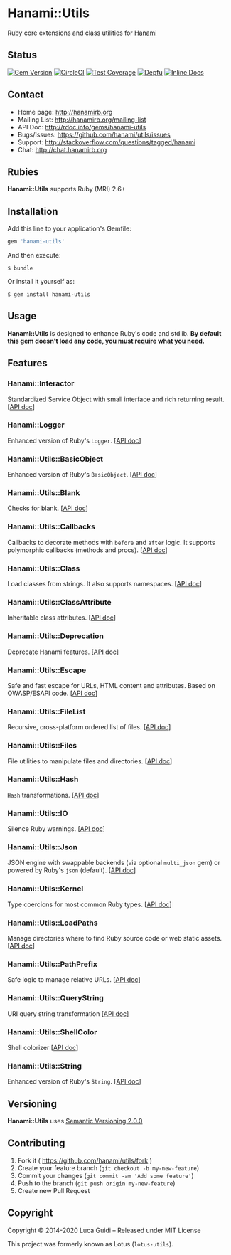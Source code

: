 # Hanami::Utils

Ruby core extensions and class utilities for [Hanami](http://hanamirb.org)

## Status

[![Gem Version](https://badge.fury.io/rb/hanami-utils.svg)](https://badge.fury.io/rb/hanami-utils)
[![CircleCI](https://circleci.com/gh/hanami/utils/tree/unstable.svg?style=svg)](https://circleci.com/gh/hanami/utils/tree/unstable)
[![Test Coverage](https://codecov.io/gh/hanami/utils/branch/unstable/graph/badge.svg)](https://codecov.io/gh/hanami/utils)
[![Depfu](https://badges.depfu.com/badges/a8545fb67cf32a2c75b6227bc0821027/overview.svg)](https://depfu.com/github/hanami/utils?project=Bundler)
[![Inline Docs](http://inch-ci.org/github/hanami/utils.svg)](http://inch-ci.org/github/hanami/utils)

## Contact

* Home page: http://hanamirb.org
* Mailing List: http://hanamirb.org/mailing-list
* API Doc: http://rdoc.info/gems/hanami-utils
* Bugs/Issues: https://github.com/hanami/utils/issues
* Support: http://stackoverflow.com/questions/tagged/hanami
* Chat: http://chat.hanamirb.org

## Rubies

__Hanami::Utils__ supports Ruby (MRI) 2.6+

## Installation

Add this line to your application's Gemfile:

```ruby
gem 'hanami-utils'
```

And then execute:

    $ bundle

Or install it yourself as:

    $ gem install hanami-utils

## Usage

__Hanami::Utils__ is designed to enhance Ruby's code and stdlib.
**By default this gem doesn't load any code, you must require what you need.**

## Features

### Hanami::Interactor

Standardized Service Object with small interface and rich returning result. [[API doc](http://www.rubydoc.info/gems/hanami-utils/Hanami/Interactor)]

### Hanami::Logger

Enhanced version of Ruby's `Logger`. [[API doc](http://www.rubydoc.info/gems/hanami-utils/Hanami/Logger)]

### Hanami::Utils::BasicObject

Enhanced version of Ruby's `BasicObject`. [[API doc](http://www.rubydoc.info/gems/hanami-utils/Hanami/Utils/BasicObject)]

### Hanami::Utils::Blank

Checks for blank. [[API doc](http://www.rubydoc.info/gems/hanami-utils/Hanami/Utils/Blank)]

### Hanami::Utils::Callbacks

Callbacks to decorate methods with `before` and `after` logic. It supports polymorphic callbacks (methods and procs). [[API doc](http://www.rubydoc.info/gems/hanami-utils/Hanami/Utils/Callbacks)]

### Hanami::Utils::Class

Load classes from strings. It also supports namespaces. [[API doc](http://www.rubydoc.info/gems/hanami-utils/Hanami/Utils/Class)]

### Hanami::Utils::ClassAttribute

Inheritable class attributes. [[API doc](http://www.rubydoc.info/gems/hanami-utils/Hanami/Utils/ClassAttribute)]

### Hanami::Utils::Deprecation

Deprecate Hanami features. [[API doc](http://www.rubydoc.info/gems/hanami-utils/Hanami/Utils/Deprecation)]

### Hanami::Utils::Escape

Safe and fast escape for URLs, HTML content and attributes. Based on OWASP/ESAPI code. [[API doc](http://www.rubydoc.info/gems/hanami-utils/Hanami/Utils/Escape)]

### Hanami::Utils::FileList

Recursive, cross-platform ordered list of files. [[API doc](http://www.rubydoc.info/gems/hanami-utils/Hanami/Utils/FileList)]

### Hanami::Utils::Files

File utilities to manipulate files and directories. [[API doc](http://www.rubydoc.info/gems/hanami-utils/Hanami/Utils/Files)]

### Hanami::Utils::Hash

`Hash` transformations. [[API doc](http://www.rubydoc.info/gems/hanami-utils/Hanami/Utils/Hash)]

### Hanami::Utils::IO

Silence Ruby warnings. [[API doc](http://www.rubydoc.info/gems/hanami-utils/Hanami/Utils/IO)]

### Hanami::Utils::Json

JSON engine with swappable backends (via optional `multi_json` gem) or powered by Ruby's `json` (default). [[API doc](http://www.rubydoc.info/gems/hanami-utils/Hanami/Utils/Json)]

### Hanami::Utils::Kernel

Type coercions for most common Ruby types. [[API doc](http://www.rubydoc.info/gems/hanami-utils/Hanami/Utils/Kernel)]

### Hanami::Utils::LoadPaths

Manage directories where to find Ruby source code or web static assets. [[API doc](http://www.rubydoc.info/gems/hanami-utils/Hanami/Utils/LoadPaths)]

### Hanami::Utils::PathPrefix

Safe logic to manage relative URLs. [[API doc](http://www.rubydoc.info/gems/hanami-utils/Hanami/Utils/PathPrefix)]

### Hanami::Utils::QueryString

URI query string transformation [[API doc](http://www.rubydoc.info/gems/hanami-utils/Hanami/Utils/QueryString)]

### Hanami::Utils::ShellColor

Shell colorizer [[API doc](http://www.rubydoc.info/gems/hanami-utils/Hanami/Utils/ShellColor)]

### Hanami::Utils::String

Enhanced version of Ruby's `String`. [[API doc](http://www.rubydoc.info/gems/hanami-utils/Hanami/Utils/String)]

## Versioning

__Hanami::Utils__ uses [Semantic Versioning 2.0.0](http://semver.org)

## Contributing

1. Fork it ( https://github.com/hanami/utils/fork )
2. Create your feature branch (`git checkout -b my-new-feature`)
3. Commit your changes (`git commit -am 'Add some feature'`)
4. Push to the branch (`git push origin my-new-feature`)
5. Create new Pull Request

## Copyright

Copyright © 2014-2020 Luca Guidi – Released under MIT License

This project was formerly known as Lotus (`lotus-utils`).
